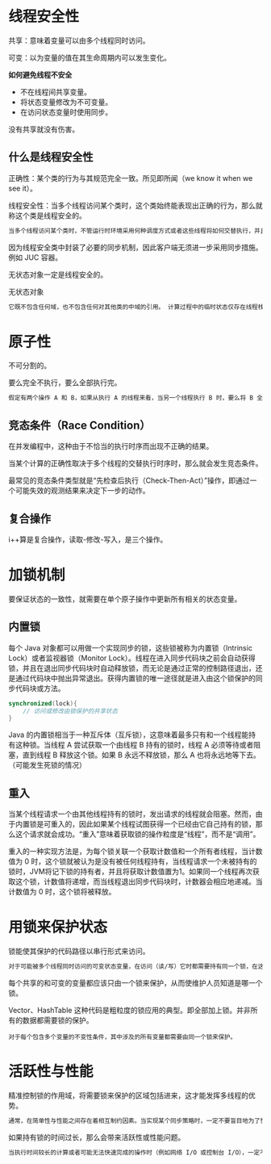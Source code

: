 # 线程安全性

共享：意味着变量可以由多个线程同时访问。

可变：以为变量的值在其生命周期内可以发生变化。

**如何避免线程不安全**

+ 不在线程间共享变量。
+ 将状态变量修改为不可变量。
+ 在访问状态变量时使用同步。

没有共享就没有伤害。

## 什么是线程安全性

正确性：某个类的行为与其规范完全一致。所见即所闻（we know it when we see it）。

线程安全性：当多个线程访问某个类时，这个类始终能表现出正确的行为，那么就称这个类是线程安全的。

```tex
当多个线程访问某个类时，不管运行时环境采用何种调度方式或者这些线程将如何交替执行，并且在主调代码中不需要任何额外的同步或协同，这个类都能表现出正确的行为，那么就称这个类是线程安全的。
```

因为线程安全类中封装了必要的同步机制，因此客户端无须进一步采用同步措施。例如 JUC 容器。

无状态对象一定是线程安全的。

无状态对象

```tex
它既不包含任何域，也不包含任何对其他类的中域的引用。 计算过程中的临时状态仅存在线程栈上的局部变量中，并且只能由正在执行的线程访问。访问。访问该类的线程不会影响另一个访问同一个类的线程的计算结果。
```

# 原子性

不可分割的。

要么完全不执行，要么全部执行完。

```tex
假定有两个操作 A 和 B，如果从执行 A 的线程来看，当另一个线程执行 B 时，要么将 B 全部执行完，要么完全不执行 B，那么 A 和 B 对彼此来说是原子的。原子操作是指，对于访问同一个状态的所有操作（包括该操作本身）来说，这个操作是一个以原子方式执行的操作。
```

## 竞态条件（Race Condition）

在并发编程中，这种由于不恰当的执行时序而出现不正确的结果。

当某个计算的正确性取决于多个线程的交替执行时序时，那么就会发生竞态条件。

最常见的竞态条件类型就是“先检查后执行（Check-Then-Act）”操作，即通过一个可能失效的观测结果来决定下一步的动作。

## 复合操作

i++算是复合操作，读取-修改-写入，是三个操作。

# 加锁机制

要保证状态的一致性，就需要在单个原子操作中更新所有相关的状态变量。

## 内置锁

每个 Java 对象都可以用做一个实现同步的锁，这些锁被称为内置锁（Intrinsic Lock）或者监视器锁（Monitor Lock）。线程在进入同步代码块之前会自动获得锁，并且在退出同步代码块时自动释放锁，而无论是通过正常的控制路径退出，还是通过代码块中抛出异常退出。获得内置锁的唯一途径就是进入由这个锁保护的同步代码块或方法。

```java
synchronized(lock){
	// 访问或修改由锁保护的共享状态
}
```

Java 的内置锁相当于一种互斥体（互斥锁），这意味着最多只有和一个线程能持有这种锁。当线程 A 尝试获取一个由线程 B 持有的锁时，线程 A 必须等待或者阻塞，直到线程 B 释放这个锁。如果 B 永远不释放锁，那么 A 也将永远地等下去。（可能发生死锁的情况）

## 重入

当某个线程请求一个由其他线程持有的锁时，发出请求的线程就会阻塞。然而，由于内置锁是可重入的，因此如果某个线程试图获得一个已经由它自己持有的锁，那么这个请求就会成功。“重入”意味着获取锁的操作粒度是“线程”，而不是“调用”。

重入的一种实现方法是，为每个锁关联一个获取计数值和一个所有者线程，当计数值为 0 时，这个锁就被认为是没有被任何线程持有，当线程请求一个未被持有的锁时，JVM将记下锁的持有者，并且将获取计数值置为1。如果同一个线程再次获取这个锁，计数值将递增，而当线程退出同步代码块时，计数器会相应地递减。当计数值为 0 时，这个锁将被释放。

# 用锁来保护状态

锁能使其保护的代码路径以串行形式来访问。

```tex
对于可能被多个线程同时访问的可变状态变量，在访问（读/写）它时都需要持有同一个锁，在这种情况下，我们称状态变量是由这个锁保护的。
```

每个共享的和可变的变量都应该只由一个锁来保护，从而使维护人员知道是哪一个锁。

Vector、HashTable 这种代码是粗粒度的锁应用的典型。即全部加上锁。并非所有的数据都需要锁的保护。

`对于每个包含多个变量的不变性条件，其中涉及的所有变量都需要由同一个锁来保护。`

# 活跃性与性能

精准控制锁的作用域，将需要锁来保护的区域包括进来，这才能发挥多线程的优势。

```tex
通常，在简单性与性能之间存在着相互制约因素。当实现某个同步策略时，一定不要盲目地为了性能而牺牲简单性（这可能破坏安全性）。
```

如果持有锁的时间过长，那么会带来活跃性或性能问题。

```tex
当执行时间较长的计算或者可能无法快速完成的操作时（例如网络 I/O 或控制台 I/O），一定不要持有锁。
```



